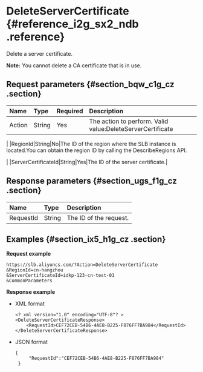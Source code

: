 # DeleteServerCertificate {#reference_i2g_sx2_ndb .reference}

Delete a server certificate.

**Note:** You cannot delete a CA certificate that is in use.

## Request parameters {#section_bqw_c1g_cz .section}

|Name|Type|Required|Description|
|:---|:---|:-------|:----------|
|Action|String|Yes|The action to perform. Valid value:DeleteServerCertificate

|
|RegionId|String|No|The ID of the region where the SLB instance is located.You can obtain the region ID by calling the DescribeRegions API.

|
|ServerCertificateId|String|Yes|The ID of the server certificate.|

## Response parameters {#section_ugs_f1g_cz .section}

|Name|Type|Description|
|:---|:---|:----------|
|RequestId|String|The ID of the request.|

## Examples {#section_ix5_h1g_cz .section}

**Request example**

``` {#public}
https://slb.aliyuncs.com/?Action=DeleteServerCertificate
&RegionId=cn-hangzhou
&ServerCertificateId=idkp-123-cn-test-01
&CommonParameters
```

**Response example**

-   XML format

    ```
    <? xml version="1.0" encoding="UTF-8"? >
    <DeleteServerCertificateResponse>
    	<RequestId>CEF72CEB-54B6-4AE8-B225-F876FF7BA984</RequestId>
    </DeleteServerCertificateResponse>
    ```

-   JSON format

    ```
    {
         "RequestId":"CEF72CEB-54B6-4AE8-B225-F876FF7BA984"
     }
    ```


